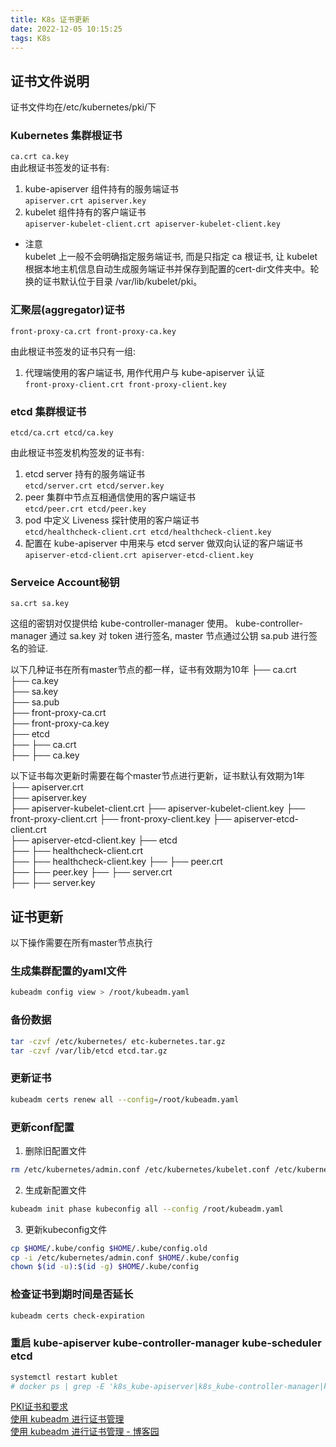 ```yaml
---
title: K8s 证书更新
date: 2022-12-05 10:15:25
tags: K8s
---
```

## 证书文件说明  
证书文件均在/etc/kubernetes/pki/下  

### Kubernetes 集群根证书  

`ca.crt ca.key`  
由此根证书签发的证书有:  
  1. kube-apiserver 组件持有的服务端证书  
  `apiserver.crt apiserver.key`
  2. kubelet 组件持有的客户端证书  
  `apiserver-kubelet-client.crt apiserver-kubelet-client.key`

* 注意  
kubelet 上一般不会明确指定服务端证书, 而是只指定 ca 根证书, 让 kubelet 根据本地主机信息自动生成服务端证书并保存到配置的cert-dir文件夹中。轮换的证书默认位于目录 /var/lib/kubelet/pki。

### 汇聚层(aggregator)证书  

`front-proxy-ca.crt front-proxy-ca.key`

由此根证书签发的证书只有一组:  
  1. 代理端使用的客户端证书, 用作代用户与 kube-apiserver 认证  
    `front-proxy-client.crt front-proxy-client.key`

### etcd 集群根证书  

`etcd/ca.crt etcd/ca.key`

由此根证书签发机构签发的证书有:  
  1. etcd server 持有的服务端证书  
    `etcd/server.crt etcd/server.key`  
  2. peer 集群中节点互相通信使用的客户端证书  
    `etcd/peer.crt etcd/peer.key`  
  3. pod 中定义 Liveness 探针使用的客户端证书  
    `etcd/healthcheck-client.crt etcd/healthcheck-client.key`  
  4. 配置在 kube-apiserver 中用来与 etcd server 做双向认证的客户端证书  
    `apiserver-etcd-client.crt apiserver-etcd-client.key`  
    
### Serveice Account秘钥  

`sa.crt sa.key`  

这组的密钥对仅提供给 kube-controller-manager 使用。 kube-controller-manager 通过 sa.key 对 token 进行签名, master 节点通过公钥 sa.pub 进行签名的验证.

以下几种证书在所有master节点的都一样，证书有效期为10年
├── ca.crt  
├── ca.key  
├── sa.key  
├── sa.pub  
├── front-proxy-ca.crt  
├── front-proxy-ca.key  
├── etcd  
├── ├── ca.crt  
├── ├── ca.key  

以下证书每次更新时需要在每个master节点进行更新，证书默认有效期为1年 
├── apiserver.crt  
├── apiserver.key  
├── apiserver-kubelet-client.crt 
├── apiserver-kubelet-client.key
├── front-proxy-client.crt 
├── front-proxy-client.key
├── apiserver-etcd-client.crt  
├── apiserver-etcd-client.key
├── etcd  
├── ├── healthcheck-client.crt  
├── ├── healthcheck-client.key 
├── ├── peer.crt  
├── ├── peer.key 
├── ├── server.crt  
├── ├── server.key 
 
## 证书更新   

以下操作需要在所有master节点执行  

### 生成集群配置的yaml文件  

```sh
kubeadm config view > /root/kubeadm.yaml
```

### 备份数据  

```sh
tar -czvf /etc/kubernetes/ etc-kubernetes.tar.gz
tar -czvf /var/lib/etcd etcd.tar.gz
```

### 更新证书  
```sh
kubeadm certs renew all --config=/root/kubeadm.yaml
```

### 更新conf配置  

1. 删除旧配置文件  

```sh
rm /etc/kubernetes/admin.conf /etc/kubernetes/kubelet.conf /etc/kubernetes/controller-manager.conf /etc/kubernetes/scheduler.conf 
```

2. 生成新配置文件   

```sh
kubeadm init phase kubeconfig all --config /root/kubeadm.yaml
```

3. 更新kubeconfig文件  

```sh
cp $HOME/.kube/config $HOME/.kube/config.old
cp -i /etc/kubernetes/admin.conf $HOME/.kube/config
chown $(id -u):$(id -g) $HOME/.kube/config
```

### 检查证书到期时间是否延长  
```sh
kubeadm certs check-expiration  
```


### 重启 kube-apiserver kube-controller-manager kube-scheduler etcd  

```sh
systemctl restart kublet
# docker ps | grep -E 'k8s_kube-apiserver|k8s_kube-controller-manager|k8s_kube-scheduler|k8s_etcd_etcd' | awk -F ' ' '{print $1}' | xargs docker restart
```


[PKI证书和要求](https://kubernetes.io/zh-cn/docs/setup/best-practices/certificates/)  
[使用 kubeadm 进行证书管理](https://kubernetes.io/zh-cn/docs/tasks/administer-cluster/kubeadm/kubeadm-certs/)  
[使用 kubeadm 进行证书管理 - 博客园](https://www.cnblogs.com/zhangrui153169/p/15814148.html)
